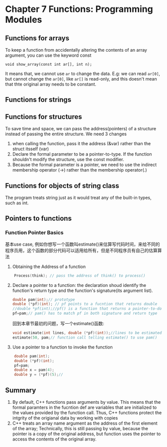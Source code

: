 # Chapter 7 Functions: Programming Modules
## Functions for arrays
To keep a function from accidentally altering the contents of
an array argument, you can use the keyword const
    
    void show_array(const int ar[], int n);
It means that, we cannot use `ar` to change the data. E.g: we can read `ar[0]`, but cannot change the `ar[0]`, like `ar[]` is read-only, and this doesn't mean that thte original array needs to be constant.
## Functions for strings
## Functions for structures
To save time and space, we can pass the address(pointers) of a structure instead of passing the entire structure. We need 3 changes
1) when calling the function, pass it the address (&var) rather than the struct itsself (var)
2) Declare the formal parameter to be a pointer-to-type. If the function shouldn't modify the structure, use the const modifier.
3) Because the formal parameter is a pointer, we need to use the indirect membership operator (->) rather than the membership operator(.)
   

## Functions for objects of string class
The program treats string just as it would treat any of the built-in types, such as int.
## Pointers to functions
### Function Pointer Basics
基本use case, 例如你想写一个函数叫estimate()来估算写代码时间，来给不同的程序员用，这个函数的部分代码可以适用给所有，但是不同程序员有自己的估算算法
1. Obtaining the Address of a function   
```c++
    Process(think); // pass the address of think() to process()
```
2. Declare a pointer to a function: the declaration shoud identify the function's return type and the function's signature(its argument list).
   ```c++
   double pam(int);// prototype
   double (*pf)(int); // pf points to a fucntion that returns double
   //double *pf(int);//pf() is a function that returns a pointer-to-double
   pf=pam;// pam() has to match pf in both signature and return type
   ```
   回到本章节最初的问题，写一个estimate()函数:
   ```c++
   void estimate(int lines, double (*pf)(int));//lines to be estimated, and *pf to pass the address of an estimating algorithm --> tricky part
   estimate(50, pam;// function call telling estimate() to use pam()
   ```
3. Use a pointer to a function to invoke the function
```c++
    double pam(int);
    double (*pf)(int);
    pf=pam;
    double x = pam(4);
    double y = (*pf)(5);//
```
## Summary
1. By default, C++ functions pass arguments by value. This means that the formal paramters in the fucntion def are variables that are initialized to the values provided by the function call. Thus, C++ functions protect the intgrity of the origianal data by working with copies
2. C++ treats an array name argument as the address of the first element of the array; Technically, this is still passing by value, because the pointer is a copy of the original address, but function uses the pointer to access the contents of the original array.